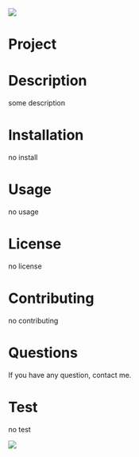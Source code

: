 
<img src = "https://img.shields.io/static/v1?label=<LABEL>&message=badge&color=blue">

# Project

# Description

some description
# Installation
no install
# Usage
no usage
# License
no license
# Contributing
no contributing
# Questions
<p>If you have any question, contact me.</p>

# Test
no test

![](https://avatars0.githubusercontent.com/u/60282092?v=4)

